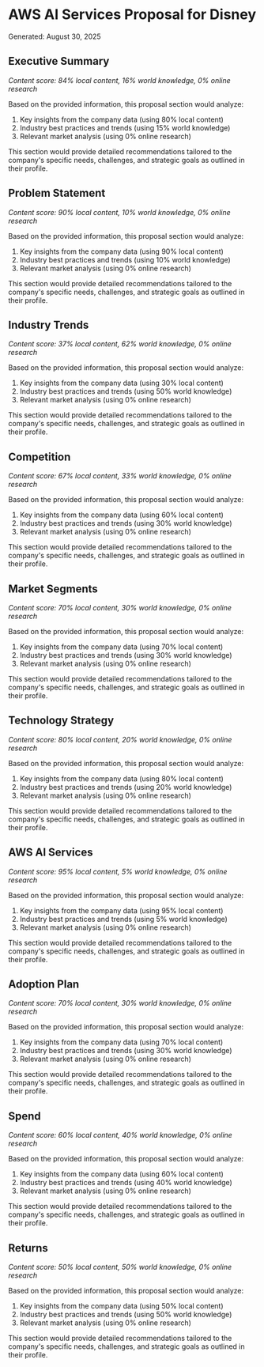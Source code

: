 # AWS AI Services Proposal for Disney

Generated: August 30, 2025


## Executive Summary


*Content score: 84% local content, 16% world knowledge, 0% online research*


Based on the provided information, this proposal section would analyze:

1. Key insights from the company data (using 80% local content)
2. Industry best practices and trends (using 15% world knowledge)
3. Relevant market analysis (using 0% online research)

This section would provide detailed recommendations tailored to the company's specific needs,
challenges, and strategic goals as outlined in their profile.


## Problem Statement


*Content score: 90% local content, 10% world knowledge, 0% online research*


Based on the provided information, this proposal section would analyze:

1. Key insights from the company data (using 90% local content)
2. Industry best practices and trends (using 10% world knowledge)
3. Relevant market analysis (using 0% online research)

This section would provide detailed recommendations tailored to the company's specific needs,
challenges, and strategic goals as outlined in their profile.


## Industry Trends


*Content score: 37% local content, 62% world knowledge, 0% online research*


Based on the provided information, this proposal section would analyze:

1. Key insights from the company data (using 30% local content)
2. Industry best practices and trends (using 50% world knowledge)
3. Relevant market analysis (using 0% online research)

This section would provide detailed recommendations tailored to the company's specific needs,
challenges, and strategic goals as outlined in their profile.


## Competition


*Content score: 67% local content, 33% world knowledge, 0% online research*


Based on the provided information, this proposal section would analyze:

1. Key insights from the company data (using 60% local content)
2. Industry best practices and trends (using 30% world knowledge)
3. Relevant market analysis (using 0% online research)

This section would provide detailed recommendations tailored to the company's specific needs,
challenges, and strategic goals as outlined in their profile.


## Market Segments


*Content score: 70% local content, 30% world knowledge, 0% online research*


Based on the provided information, this proposal section would analyze:

1. Key insights from the company data (using 70% local content)
2. Industry best practices and trends (using 30% world knowledge)
3. Relevant market analysis (using 0% online research)

This section would provide detailed recommendations tailored to the company's specific needs,
challenges, and strategic goals as outlined in their profile.


## Technology Strategy


*Content score: 80% local content, 20% world knowledge, 0% online research*


Based on the provided information, this proposal section would analyze:

1. Key insights from the company data (using 80% local content)
2. Industry best practices and trends (using 20% world knowledge)
3. Relevant market analysis (using 0% online research)

This section would provide detailed recommendations tailored to the company's specific needs,
challenges, and strategic goals as outlined in their profile.


## AWS AI Services


*Content score: 95% local content, 5% world knowledge, 0% online research*


Based on the provided information, this proposal section would analyze:

1. Key insights from the company data (using 95% local content)
2. Industry best practices and trends (using 5% world knowledge)
3. Relevant market analysis (using 0% online research)

This section would provide detailed recommendations tailored to the company's specific needs,
challenges, and strategic goals as outlined in their profile.


## Adoption Plan


*Content score: 70% local content, 30% world knowledge, 0% online research*


Based on the provided information, this proposal section would analyze:

1. Key insights from the company data (using 70% local content)
2. Industry best practices and trends (using 30% world knowledge)
3. Relevant market analysis (using 0% online research)

This section would provide detailed recommendations tailored to the company's specific needs,
challenges, and strategic goals as outlined in their profile.


## Spend


*Content score: 60% local content, 40% world knowledge, 0% online research*


Based on the provided information, this proposal section would analyze:

1. Key insights from the company data (using 60% local content)
2. Industry best practices and trends (using 40% world knowledge)
3. Relevant market analysis (using 0% online research)

This section would provide detailed recommendations tailored to the company's specific needs,
challenges, and strategic goals as outlined in their profile.


## Returns


*Content score: 50% local content, 50% world knowledge, 0% online research*


Based on the provided information, this proposal section would analyze:

1. Key insights from the company data (using 50% local content)
2. Industry best practices and trends (using 50% world knowledge)
3. Relevant market analysis (using 0% online research)

This section would provide detailed recommendations tailored to the company's specific needs,
challenges, and strategic goals as outlined in their profile.

